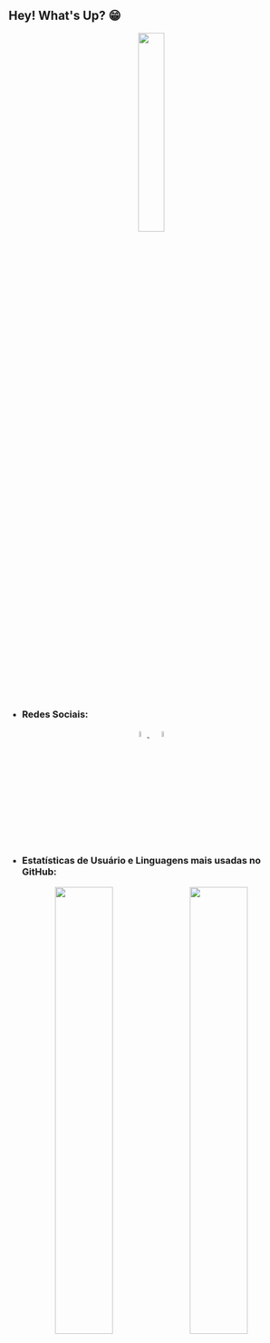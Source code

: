 ## Hey! What's Up? 😁

<p align="center">
<img src="https://user-images.githubusercontent.com/82673226/115105399-00c62200-9f35-11eb-8c5c-cf79ca6800a4.gif" width=30% height=auto>
</p>

* ### Redes Sociais:  
  
<p align="center">
  <a href="https://www.linkedin.com/in/souviictor" target="_blank">
    <img src="https://user-images.githubusercontent.com/82673226/115133038-78e72300-9fdb-11eb-96a4-62bd1a7ed46c.png" width=5% height=auto>
  </a>&ensp;
  <a href="https://www.twitter.com/souviictor_" target="_blank">
    <img src="https://user-images.githubusercontent.com/82673226/115133067-bc419180-9fdb-11eb-8e70-d72a10f856b2.png" width=5% height=auto>
  </a>
</p>


* ### Estatísticas de Usuário e Linguagens mais usadas no GitHub:  

<p align="center">
  <img src="https://github-readme-stats.vercel.app/api?username=souviictor&show_icons=true&theme=dark&border_radius=10px&icon_color=00ccff&text_color=ffffff&layout=compact" width=45% height=auto>&ensp;
  <img src="https://github-readme-stats.vercel.app/api/top-langs/?username=souviictor&theme=dark&border_radius=10px&text_color=ffffff&layout=compact" width=45% height=auto>
</p>
